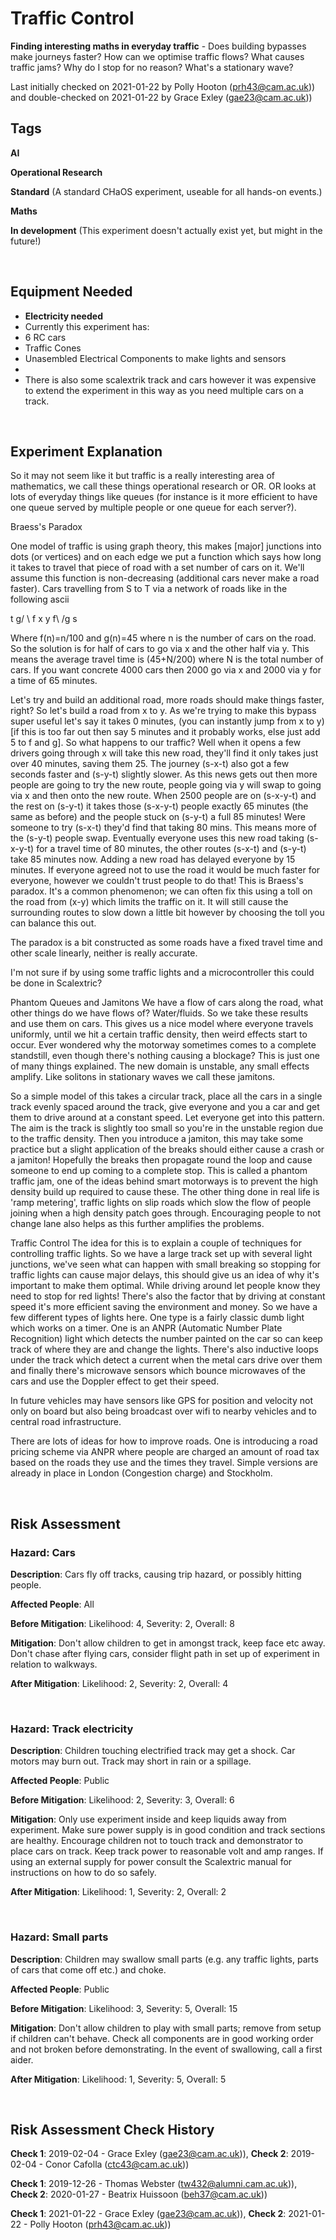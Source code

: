 # Traffic Control

**Finding interesting maths in everyday traffic** - Does building bypasses make journeys faster? How can we optimise traffic flows? What causes traffic jams? Why do I stop for no reason? What's a stationary wave?

Last initially checked on 2021-01-22 by Polly Hooton (prh43@cam.ac.uk)) and double-checked on 2021-01-22 by Grace Exley (gae23@cam.ac.uk))

## Tags
<!--- Start Tags (DO NOT REMOVE THIS COMMENT) --->

**AI**

**Operational Research**

**Standard** (A standard CHaOS experiment, useable for all hands-on events.)

**Maths**

**In development** (This experiment doesn't actually exist yet, but might in the future!)
<!--- End Tags (DO NOT REMOVE THIS COMMENT) --->

<br/>

## Equipment Needed 
- **Electricity needed**
- Currently this experiment has:
- 6 RC cars
- Traffic Cones
- Unasembled Electrical Components to make lights and sensors
- 
- There is also some scalextrik track and cars however it was expensive to extend the experiment in this way as you need multiple cars on a track.

<br/>

## Experiment Explanation 

So it may not seem like it but traffic is a really interesting area of mathematics, we call these things operational research or OR. OR looks at lots of everyday things like queues (for instance is it more efficient to have one queue served by multiple people or one queue for each server?).

Braess's Paradox

One model of traffic is using graph theory, this makes [major] junctions into dots (or vertices) and on each edge we put a function which says how long it takes to travel that piece of road with a set number of cars on it. We'll assume this function is non-decreasing (additional cars never make a road faster). Cars travelling from S to T via a network of roads like in the following ascii

 t
g/ \ f 
x y 
f\ /g
 s

Where f(n)=n/100 and g(n)=45 where n is the number of cars on the road. So the solution is for half of cars to go via x and the other half via y. This means the average travel time is (45+N/200) where N is the total number of cars. If you want concrete 4000 cars then 2000 go via x and 2000 via y for a time of 65 minutes. 

Let's try and build an additional road, more roads should make things faster, right? So let's build a road from x to y. As we're trying to make this bypass super useful let's say it takes 0 minutes, (you can instantly jump from x to y) [if this is too far out then say 5 minutes and it probably works, else just add 5 to f and g]. So what happens to our traffic? Well when it opens a few drivers going through x will take this new road, they'll find it only takes just over 40 minutes, saving them 25. The journey (s-x-t) also got a few seconds faster and (s-y-t) slightly slower. As this news gets out then more people are going to try the new route, people going via y will swap to going via x and then onto the new route. When 2500 people are on (s-x-y-t) and the rest on (s-y-t) it takes those (s-x-y-t) people exactly 65 minutes (the same as before) and the people stuck on (s-y-t) a full 85 minutes! Were someone to try (s-x-t) they'd find that taking 80 mins. This means more of the (s-y-t) people swap. Eventually everyone uses this new road taking (s-x-y-t) for a travel time of 80 minutes, the other routes (s-x-t) and (s-y-t) take 85 minutes now. Adding a new road has delayed everyone by 15 minutes. If everyone agreed not to use the road it would be much faster for everyone, however we couldn't trust people to do that! This is Braess's paradox. It's a common phenomenon; we can often fix this using a toll on the road from (x-y) which limits the traffic on it. It will still cause the surrounding routes to slow down a little bit however by choosing the toll you can balance this out.

The paradox is a bit constructed as some roads have a fixed travel time and other scale linearly, neither is really accurate.

I'm not sure if by using some traffic lights and a microcontroller this could be done in Scalextric?

Phantom Queues and Jamitons
We have a flow of cars along the road, what other things do we have flows of? Water/fluids. So we take these results and use them on cars. This gives us a nice model where everyone travels uniformly, until we hit a certain traffic density, then weird effects start to occur. Ever wondered why the motorway sometimes comes to a complete standstill, even though there's nothing causing a blockage? This is just one of many things explained. The new domain is unstable, any small effects amplify. Like solitons in stationary waves we call these jamitons.

So a simple model of this takes a circular track, place all the cars in a single track evenly spaced around the track, give everyone and you a car and get them to drive around at a constant speed. Let everyone get into this pattern. The aim is the track is slightly too small so you're in the unstable region due to the traffic density. Then you introduce a jamiton, this may take some practice but a slight application of the breaks should either cause a crash or a jamiton! Hopefully the breaks then propagate round the loop and cause someone to end up coming to a complete stop. This is called a phantom traffic jam, one of the ideas behind smart motorways is to prevent the high density build up required to cause these.
The other thing done in real life is 'ramp metering', traffic lights on slip roads which slow the flow of people joining when a high density patch goes through. Encouraging people to not change lane also helps as this further amplifies the problems.

Traffic Control
The idea for this is to explain a couple of techniques for controlling traffic lights. So we have a large track set up with several light junctions, we've seen what can happen with small breaking so stopping for traffic lights can cause major delays, this should give us an idea of why it's important to make them optimal. While driving around let people know they need to stop for red lights! There's also the factor that by driving at constant speed it's more efficient saving the environment and money.
So we have a few different types of lights here. One type is a fairly classic dumb light which works on a timer. One is an ANPR (Automatic Number Plate Recognition) light which detects the number painted on the car so can keep track of where they are and change the lights. There's also inductive loops under the track which detect a current when the metal cars drive over them and finally there's microwave sensors which bounce microwaves of the cars and use the Doppler effect to get their speed. 

In future vehicles may have sensors like GPS for position and velocity not only on board but also being broadcast over wifi to nearby vehicles and to central road infrastructure. 

There are lots of ideas for how to improve roads. One is introducing a road pricing scheme via ANPR where people are charged an amount of road tax based on the roads they use and the times they travel. Simple versions are already in place in London (Congestion charge) and Stockholm. 


<br/>

## Risk Assessment

### **Hazard**: Cars

**Description**: Cars fly off tracks, causing trip hazard, or possibly hitting people.

**Affected People**: All

**Before Mitigation**: Likelihood: 4, Severity: 2, Overall: 8

**Mitigation**: Don't allow children to get in amongst track, keep face etc away. Don't chase after flying cars, consider flight path in set up of experiment in relation to walkways.

**After Mitigation**: Likelihood: 2, Severity: 2, Overall: 4

<br/>

### **Hazard**: Track electricity

**Description**: Children touching electrified track may get a shock. Car motors may burn out. Track may short in rain or a spillage.

**Affected People**: Public

**Before Mitigation**: Likelihood: 2, Severity: 3, Overall: 6

**Mitigation**: Only use experiment inside and keep liquids away from experiment. Make sure power supply is in good condition and track sections are healthy. Encourage children not to touch track and demonstrator to place cars on track. Keep track power to reasonable volt and amp ranges. If using an external supply for power consult the Scalextric manual for instructions on how to do so safely.

**After Mitigation**: Likelihood: 1, Severity: 2, Overall: 2

<br/>

### **Hazard**: Small parts

**Description**: Children may swallow small parts (e.g. any traffic lights, parts of cars that come off etc.) and choke.

**Affected People**: Public

**Before Mitigation**: Likelihood: 3, Severity: 5, Overall: 15

**Mitigation**: Don't allow children to play with small parts; remove from setup if children can't behave. Check all components are in good working order and not broken before demonstrating. In the event of swallowing, call a first aider.

**After Mitigation**: Likelihood: 1, Severity: 5, Overall: 5

<br/>

## Risk Assessment Check History 

**Check 1**: 2019-02-04 - Grace Exley (gae23@cam.ac.uk)), **Check 2**: 2019-02-04 - Conor Cafolla (ctc43@cam.ac.uk))

**Check 1**: 2019-12-26 - Thomas Webster (tw432@alumni.cam.ac.uk)), **Check 2**: 2020-01-27 - Beatrix Huissoon (beh37@cam.ac.uk))

**Check 1**: 2021-01-22 - Grace Exley (gae23@cam.ac.uk)), **Check 2**: 2021-01-22 - Polly Hooton (prh43@cam.ac.uk))